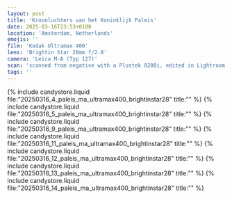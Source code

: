 ```yaml
---
layout: post
title: 'Kroonluchters van het Koninklijk Paleis'
date: 2025-03-16T23:53+0100
location: 'Amsterdam, Netherlands'
emojis: ''
film: 'Kodak Ultramax 400'
lens: 'Brightin Star 28mm f/2.8'
camera: 'Leica M-A (Typ 127)'
scan: 'scanned from negative with a Plustek 8200i, edited in Lightroom'
tags: ''
---
```


{% include candystore.liquid file:"20250316_4_paleis_ma_ultramax400_brightinstar28" title:"" %}
{% include candystore.liquid file:"20250316_5_paleis_ma_ultramax400_brightinstar28" title:"" %}
{% include candystore.liquid file:"20250316_9_paleis_ma_ultramax400_brightinstar28" title:"" %}
{% include candystore.liquid file:"20250316_11_paleis_ma_ultramax400_brightinstar28" title:"" %}
{% include candystore.liquid file:"20250316_12_paleis_ma_ultramax400_brightinstar28" title:"" %}
{% include candystore.liquid file:"20250316_13_paleis_ma_ultramax400_brightinstar28" title:"" %}
{% include candystore.liquid file:"20250316_14_paleis_ma_ultramax400_brightinstar28" title:"" %}
